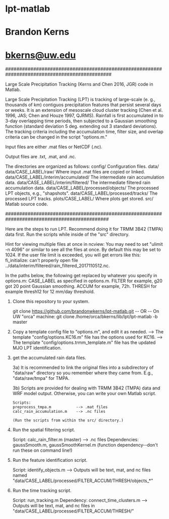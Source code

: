 # lpt-matlab
# Brandon Kerns
# bkerns@uw.edu
##############################################################################################

Large Scale Precipitation Tracking (Kerns and Chen 2016, JGR) code in Matlab.

Large Scale Precipitation Tracking (LPT) is tracking of large-scale (e. g., thousands of km)
	contiguos precipitation features that persist several days or weeks. It is an extension of
	mesoscale cloud cluster tracking (Chen et al. 1996, JAS; Chen and Houze 1997, QJRMS).
	Rainfall is first accumulated in to 3-day overlapping time periods, then subjected to a
	Gaussian smoothing function (standard deviation 5 deg. extending out 3 standard deviations).
	The tracking criteria including the accumulation time, filter size, and overlap criteria
	can be changed in the script "options.m."


Input files are either .mat files or NetCDF (.nc).

Output files are .txt, .mat, and .nc.

The directories are organized as follows:
config/		    	       		Configuration files.
data/
data/CASE_LABEL/raw/			Where input .mat files are copied or linked.
data/CASE_LABEL/interim/accumulated/	The intermediate rain accumulation data.
data/CASE_LABEL/interim/filtered/	The intermediate filtered rain accumulation data.
data/CASE_LABEL/processed/objects/	The processed LPT objects, e.g., "shapshots".
data/CASE_LABEL/processed/tracks/	The processed LPT tracks.
plots/CASE_LABEL/			Where plots get stored.
src/					Matlab source code.

#############################################################################################

Here are the steps to run LPT. Recommend doing it for TRMM 3B42 (TMPA) data first.
Run the scripts while inside of the "src" directory.

Hint for viewing multiple files at once in ncview:
You may need to set "ulimit -n 4096" or similar to see all the files at once.
By default this may be set to 1024. If the user file limit is exceeded,
you will get errors like this:
fi_initialize: can't properly open file ../data/interim/filtered/rain_filtered_2017110512.nc.


In the paths below, the following get replaced by whatever you specify in options.m:
CASE_LABEL    as specified in options.m.
FILTER        for example, g20 got 20 point Gaussian smoothing.
ACCUM         for example, 72h.
THRESH        for example thresh12 for 12 mm/day threshold.


1) Clone this repository to your system.

   git clone https://github.com/brandonwkerns/lpt-matlab.git 
	-- OR --
   On UW "orca" machine:
   git clone /home/orca/bkerns/lib/lpt/lpt-matlab -b master


2) Copy a template config file to "options.m", and edit it as needed.
   --> The template "config/options.KC16.m" file has the options used for KC16.
   --> The template "config/options.trmm_template.m" file has the updated MJO LPT identification.


3) get the accumulated rain data files.

   3a) It is recommended to link the original files into a subdirectory of "data/raw" directory
       so you remember where they came from. E.g., "data/raw/tmpa" for TMPA.

   3b) Scripts are provided for dealing with TRMM 3B42 (TMPA) data and WRF model output.
       Otherwise, you can write your own Matlab script.

       Scripts:
       preprocess_tmpa.m           --> .mat files
       calc_rain_accumulation.m    --> .nc files

       (Run the scripts from within the src/ directory.)


4) Run the spatial filtering script.

   Script: calc_rain_filter.m (master) --> .nc files
   Dependencies: gaussSmooth.m, gaussSmoothKernel.m (function dependency--don't run these on command line!)


5) Run the feature identification script.

   Script: identify_objects.m
   --> Outputs will be text, mat, and nc files named "data/CASE_LABEL/processed/FILTER_ACCUM/THRESH/objects_*"


6) Run the time tracking script.

   Script: run_tracking.m
   Dependency: connect_time_clusters.m
   --> Outputs will be text, mat, and nc files in "data/CASE_LABEL/processed/FILTER_ACCUM/THRESH/"
